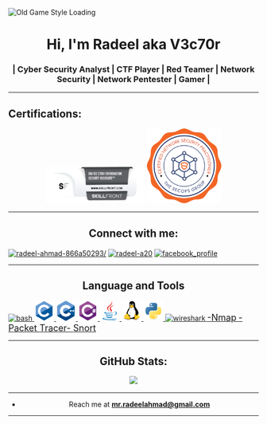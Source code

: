 ![Old Game Style Loading](https://svg.art/old-game-loading?font=Press+Start+2P&color=%2336BCF7&vCenter=true&height=35&lines=%23+Cyber+Security+Analyst;%E2%9C%93+Programmer;%E2%9C%93+Pentester;%E2%9C%93+CTF+Player+;%E2%9C%93+Red+Teamer;%E2%9C%93+Gamer)
<h1 align="center">Hi, I'm Radeel aka V3c70r</h1>
<h3 align="center">| Cyber Security Analyst | CTF Player | Red Teamer | Network Security | Network Pentester | Gamer |</h3>

---

## Certifications:
<div style="text-align: center;">
    <img src="Image/ISO.png" alt="Information Security Associate" width="200">
    <img src="Image/SecOps.png" alt="CNSP" width="150">
      
---

## Connect with me:
<p align="left">
<a href="https://www.linkedin.com/in/radeel-ahmad-866a50293/" target="blank"><img align="center" src="https://raw.githubusercontent.com/rahuldkjain/github-profile-readme-generator/master/src/images/icons/Social/linked-in-alt.svg" alt="radeel-ahmad-866a50293/" height="30" width="40" /></a>
<a href="https://radeel-a20.medium.com/" target="blank"><img align="center" src="https://raw.githubusercontent.com/rahuldkjain/github-profile-readme-generator/master/src/images/icons/Social/medium.svg" alt="radeel-a20" height="30" width="40" /></a>
<a href="https://www.facebook.com/your_facebook_profile" target="_blank"><img align="center" src="https://raw.githubusercontent.com/rahuldkjain/github-profile-readme-generator/master/src/images/icons/Social/facebook.svg" alt="facebook_profile" height="30" width="40" /></a>

</p>

---

## Language and Tools
<p align="left"> 
    <a href="https://www.gnu.org/software/bash/" target="_blank" rel="noreferrer"> 
        <img src="https://www.vectorlogo.zone/logos/gnu_bash/gnu_bash-icon.svg" alt="bash" width="40" height="40"/> 
    </a> 
    <a href="https://www.cprogramming.com/" target="_blank" rel="noreferrer"> 
        <img src="https://raw.githubusercontent.com/devicons/devicon/master/icons/c/c-original.svg" alt="c" width="40" height="40"/> 
    </a> 
    <a href="https://www.w3schools.com/cpp/" target="_blank" rel="noreferrer"> 
        <img src="https://raw.githubusercontent.com/devicons/devicon/master/icons/cplusplus/cplusplus-original.svg" alt="cplusplus" width="40" height="40"/> 
    </a> 
    <a href="https://www.w3schools.com/cs/" target="_blank" rel="noreferrer"> 
        <img src="https://raw.githubusercontent.com/devicons/devicon/master/icons/csharp/csharp-original.svg" alt="csharp" width="40" height="40"/> 
    </a> 
    <a href="https://www.java.com" target="_blank" rel="noreferrer"> 
        <img src="https://raw.githubusercontent.com/devicons/devicon/master/icons/java/java-original.svg" alt="java" width="40" height="40"/> 
    </a> 
        <a href="https://www.linux.org/" target="_blank" rel="noreferrer"> 
        <img src="https://raw.githubusercontent.com/devicons/devicon/master/icons/linux/linux-original.svg" alt="linux" width="40" height="40"/> 
    </a> 
    <a href="https://www.python.org" target="_blank" rel="noreferrer"> 
        <img src="https://raw.githubusercontent.com/devicons/devicon/master/icons/python/python-original.svg" alt="python" width="40" height="40"/> 
    </a> 
    <a href="https://www.wireshark.org/" target="_blank" rel="noreferrer"> 
        <img src="https://www.vectorlogo.zone/logos/wireshark/wireshark-icon.svg" alt="wireshark" width="40" height="40"/> 
    </a> 
    <a href="https://nmap.org/" target="_blank" rel="noreferrer"> 
        <span style="font-size: 18px;"> -Nmap</span>
    </a> 
    <a href="https://www.netacad.com/courses/packet-tracer" target="_blank" rel="noreferrer"> 
        <span style="font-size: 18px;"> -Packet Tracer- </span>
    </a> 
    <a href="https://www.snort.org/" target="_blank" rel="noreferrer"> 
        <span style="font-size: 18px;">Snort</span>
    </a> 

</p>



---

## GitHub Stats:
![](https://github-readme-stats.vercel.app/api/top-langs/?username=RadeelAhmad&theme=radical&hide_border=false&include_all_commits=false&count_private=false&layout=compact)

---

- Reach me at **mr.radeelahmad@gmail.com**

---
